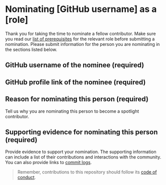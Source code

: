 # Nominating [GitHub username] as a [role]

Thank you for taking the time to nominate a fellow contributor. Make sure you read our [list of prerequisites](https://developer.mozilla.org/en-US/docs/MDN/Community/Users_teams) for the relevant role before submitting a nomination.
Please submit information for the person you are nominating in the sections listed below.

## GitHub username of the nominee (required)

## GitHub profile link of the nominee (required)

## Reason for nominating this person (required)

Tell us why you are nominating this person to become a spotlight contributor.

## Supporting evidence for nominating this person (required)

Provide evidence to support your nomination. The supporting information can include a list of their contributions and interactions with the community.
You can also provide links to [commit logs](https://github.com/mdn/yari/commits?author=schalkneethling).

> Remember, contributions to this repository should follow its [code of conduct](https://github.com/mdn/mdn/blob/main/CODE_OF_CONDUCT.md).
